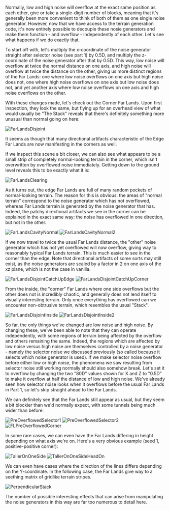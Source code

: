 Normally, low and high noise will overflow at the exact same position as each other, give or take a single-digit number of blocks, meaning that it's generally been more convenient to think of both of them as one single noise generator. However, now that we have access to the terrain generation code, it's now entirely possible to decouple these nosie generators and make them function - and overflow - independently of each other. Let's see what happens if we do exactly that.

To start off with, let's multiply the x-coordinate of the noise generator straight after selector noise (see part 1) by 0.5D, and multiply the z-coordinate of the noise generator after that by 0.5D. This way, low noise will overflow at twice the normal distance on one axis, and high noise will overflow at twice the distance on the other, giving us more distinct regions of the Far Lands: one where low noise overflows on one axis but high noise does not, one where high noise overflows on one axis but low noise does not, and yet another axis where low noise overflows on one axis and high noise overflows on the other.

With these changes made, let's check out the Corner Far Lands. Upon first inspection, they look the same, but flying up for an overhead view of what would usually be "The Stack" reveals that there's definitely something more unusual than normal going on here:

![FarLandsDisjoint](https://raw.githubusercontent.com/muzikbike/FarLandsChronicles/patch-3/assets/Ch1/FarLandsDisjoint.png)

It seems as though that many directional artifacts characteristic of the Edge Far Lands are now manifesting in the corners as well.

If we inspect this scene a bit closer, we can also see what appears to be a small strip of completely normal-looking terrain in the corner, which isn't overwritten by overflowed noise immediately. Getting down to the ground level reveals this to be exactly what it is:

![FarLandsClearing](https://raw.githubusercontent.com/muzikbike/FarLandsChronicles/patch-3/assets/Ch1/FarLandsClearing.png)

As it turns out, the edge Far Lands are full of many random pockets of normal-looking terrain. The reason for this is obvious: the areas of "normal terrain" correspond to the noise generator which has not overflowed, whereas Far Lands terrain is generated by the noise generator that has. Indeed, the patchy directional artifacts we see in the corner can be explained in the exact same way: the noise has overflowed in one direction, but not in the other.

![FarLandsCavityNormal](https://raw.githubusercontent.com/muzikbike/FarLandsChronicles/patch-3/assets/Ch1/FarLandsCavityNormal.png)
![FarLandsCavityNormal2](https://raw.githubusercontent.com/muzikbike/FarLandsChronicles/patch-3/assets/Ch1/FarLandsCavityNormal2.png)

If we now travel to twice the usual Far Lands distance, the "other" noise generator which has not yet overflowed will now overflow, giving way to reasonably typical Far Lands terrain. This is much easier to see in the corner than the edge. Note that directional artifacts of some sorts may still exist, as the noise generators are scaled by a factor in 2 on one axis of the xz plane, which is not the case in vanilla.

![FarLandsDisjointCatchUpEdge](https://raw.githubusercontent.com/muzikbike/FarLandsChronicles/patch-3/assets/Ch1/FarLandsDisjointCatchUpEdge.png)
![FarLandsDisjointCatchUpCorner](https://raw.githubusercontent.com/muzikbike/FarLandsChronicles/patch-3/assets/Ch1/FarLandsDisjointCatchUpCorner.png)

From the inside, the "corner" Far Lands where one side overflows but the other does not is incredibly chaotic, and generally does not lend itself to visually interesting terrain. Only once everything has overflowed can we encounter non-obtrusive terrain, which resembles the usual "Stack".

![FarLandsDisjointInside](https://raw.githubusercontent.com/muzikbike/FarLandsChronicles/patch-3/assets/Ch1/FarLandsDisjointInside.png)
![FarLandsDisjointInside2](https://raw.githubusercontent.com/muzikbike/FarLandsChronicles/patch-3/assets/Ch1/FarLandsDisjointInside2.png)

So far, the only things we've changed are low noise and high noise. By changing these, we've been able to note that they can operate independently, with some regions of terrain being affected by the overflow and others remaining the same. Indeed, the regions which are affected by low noise versus high noise are themselves controlled by a noise generator - namely the selector noise we discussed previously (so called because it selects which noise generator is used). If we make selector noise overflow before either low or high noise, the phenomena we saw resulting from selector noise still working normally should also somehow break. Let's set it to overflow by changing the two "80D" values shown for X and Z to "0.5D" to make it overflow at half the distance of low and high noise. We've already seen how selector noise looks when it overflows before the usual Far Lands in Part 1, so let's skip straight ahead to the Far Lands.

We can definitely see that the Far Lands still appear as usual, but they seem a bit blockier than we'd normally expect, with some tunnels being much wider than before:

![PreOverflowedSelector1](https://raw.githubusercontent.com/muzikbike/FarLandsChronicles/patch-3/assets/Ch1/PreOverflowedSelector1.png)
![PreOverflowedSelector2](https://raw.githubusercontent.com/muzikbike/FarLandsChronicles/patch-3/assets/Ch1/PreOverflowedSelector2.png)
![FLPreOverflowedCorner](https://raw.githubusercontent.com/muzikbike/FarLandsChronicles/patch-3/assets/Ch1/FLPreOverflowedCorner.png)

In some rare cases, we can even have the Far Lands differing in height depending on what axis we're on. Here's a very obvious example (seed 1, positive-positive corner):

![TallerOnOneSide](https://raw.githubusercontent.com/muzikbike/FarLandsChronicles/patch-3/assets/Ch1/TallerOnOneSide.png)
![TallerOnOneSideHeadOn](https://raw.githubusercontent.com/muzikbike/FarLandsChronicles/patch-3/assets/Ch1/TallerOnOneSideHeadOn.png)

We can even have cases where the direction of the lines differs depending on the Y-coordinate. In the following case, the Far Lands give way to a seething matrix of gridlike terrain stripes.

![PerpendicularStack](https://raw.githubusercontent.com/muzikbike/FarLandsChronicles/patch-3/assets/Ch1/PerpendicularStack.png)

The number of possible interesting effects that can arise from manipulating the noise generators in this way are far too numerous to detail here.
